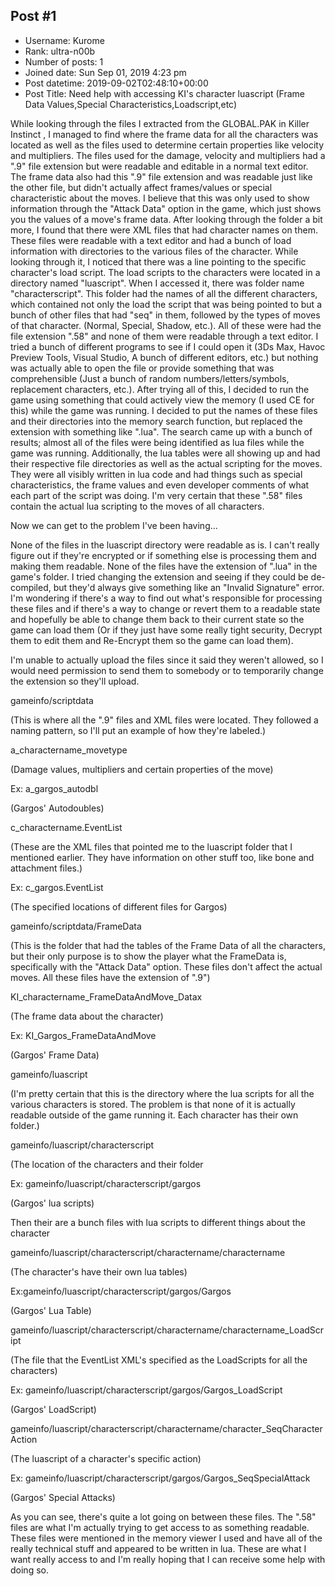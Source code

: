 ## Post #1
- Username: Kurome
- Rank: ultra-n00b
- Number of posts: 1
- Joined date: Sun Sep 01, 2019 4:23 pm
- Post datetime: 2019-09-02T02:48:10+00:00
- Post Title: Need help with accessing KI's character luascript (Frame Data Values,Special Characteristics,Loadscript,etc)

While looking through the files I extracted from the GLOBAL.PAK in Killer Instinct , I managed to find where the frame data for all the characters was located as well as the files used to determine certain properties like velocity and multipliers. The files used for the damage, velocity and multipliers had a ".9" file extension but were readable and editable in a normal text editor. The frame data also had this ".9" file extension and was readable just like the other file, but didn't actually affect frames/values or special characteristic about the moves. I believe that this was only used to show information through the "Attack Data" option in the game, which just shows you the values of a move's frame data. After looking through the folder a bit more, I found that there were XML files that had character names on them. These files were readable with a text editor and had a bunch of load information with directories to the various files of the character. While looking through it, I noticed that there was a line pointing to the specific character's load script. The load scripts to the characters were located in a directory named "luascript". When I accessed it, there was folder name "characterscript". This folder had the names of all the different characters, which contained not only the load the script that was being pointed to but a bunch of other files that had "seq" in them, followed by the types of moves of that character. (Normal, Special, Shadow, etc.). All of these were had the file extension ".58" and none of them were readable through a text editor. I tried a bunch of different programs to see if I could open it (3Ds Max, Havoc Preview Tools, Visual Studio, A bunch of different editors, etc.) but nothing was actually able to open the file or provide something that was comprehensible (Just a bunch of random numbers/letters/symbols, replacement characters, etc.). After trying all of this, I decided to run the game using something that could actively view the memory (I used CE for this) while the game was running. I decided to put the names of these files and their directories into the memory search function, but replaced the extension with something like ".lua". The search came up with a bunch of results; almost all of the files were being identified as lua files while the game was running. Additionally, the lua tables were all showing up and had their respective file directories as well as the actual scripting for the moves. They were all visibly written in lua code and had things such as special characteristics, the frame values and even developer comments of what each part of the script was doing. I'm very certain that these ".58" files contain the actual lua scripting to the moves of all characters.



Now we can get to the problem I've been having...



None of the files in the luascript directory were readable as is. I can't really figure out if they're encrypted or if something else is processing them and making them readable. None of the files have the extension of ".lua" in the game's folder. I tried changing the extension and seeing if they could be de-compiled, but they'd always give something like an "Invalid Signature" error. I'm wondering if there's a way to find out what's responsible for processing these files and if there's a way to change or revert them to a readable state and hopefully be able to change them back to their current state so the game can load them (Or if they just have some really tight security, Decrypt them to edit them and Re-Encrypt them so the game can load them).


I'm unable to actually upload the files since it said they weren't allowed, so I would need permission to send them to somebody or to temporarily change the extension so they'll upload. 


gameinfo/scriptdata

(This is where all the ".9" files and XML files were located. They followed a naming pattern, so I'll put an example of how they're labeled.)

a_charactername_movetype

(Damage values, multipliers and certain properties of the move)

Ex: a_gargos_autodbl

(Gargos' Autodoubles)

c_charactername.EventList

(These are the XML files that pointed me to the luascript folder that I mentioned earlier. They have information on other stuff too, like bone and attachment files.)

Ex: c_gargos.EventList

(The specified locations of different files for Gargos)


gameinfo/scriptdata/FrameData

(This is the folder that had the tables of the Frame Data of all the characters, but their only purpose is to show the player what the FrameData is, specifically with the "Attack Data" option. These files don't affect the actual moves. All these files have the extension of ".9")

KI_charactername_FrameDataAndMove_Datax

(The frame data about the character)

Ex: KI_Gargos_FrameDataAndMove

(Gargos' Frame Data)

gameinfo/luascript

(I'm pretty certain that this is the directory where the lua scripts for all the various characters is stored. The problem is that none of it is actually readable outside of the game running it. Each character has their own folder.)

gameinfo/luascript/characterscript

(The location of the characters and their folder

Ex: gameinfo/luascript/characterscript/gargos

(Gargos' lua scripts)

Then their are a bunch files with lua scripts to different things about the character

gameinfo/luascript/characterscript/charactername/charactername

(The character's have their own lua tables)

Ex:gameinfo/luascript/characterscript/gargos/Gargos

(Gargos' Lua Table)

gameinfo/luascript/characterscript/charactername/charactername_LoadScript

(The file that the EventList XML's specified as the LoadScripts for all the characters)

Ex: gameinfo/luascript/characterscript/gargos/Gargos_LoadScript

(Gargos' LoadScript)

gameinfo/luascript/characterscript/charactername/character_SeqCharacterAction

(The luascript of a character's specific action)

Ex: gameinfo/luascript/characterscript/gargos/Gargos_SeqSpecialAttack

(Gargos' Special Attacks)



As you can see, there's quite a lot going on between these files. The ".58" files are what I'm actually trying to get access to as something readable. These files were mentioned in the memory viewer I used and have all of the really technical stuff and appeared to be written in lua. These are what I want really access to and I'm really hoping that I can receive some help with doing so.
